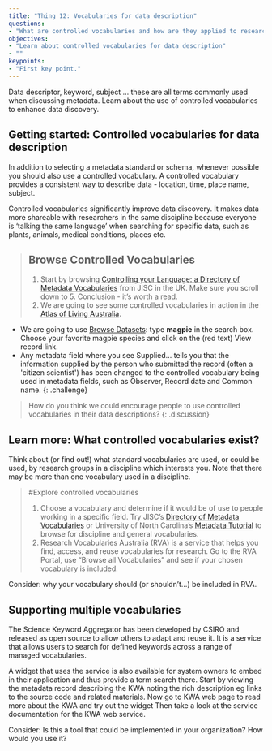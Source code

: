 ```yaml
---
title: "Thing 12: Vocabularies for data description"
questions:
- "What are controlled vocabularies and how are they applied to research data?"
objectives:
- "Learn about controlled vocabularies for data description"
- ""
keypoints:
- "First key point."
---
```


Data descriptor, keyword, subject … these are all terms commonly used when discussing metadata.  Learn about the use of controlled vocabularies to enhance data discovery.

## Getting started: Controlled vocabularies for data description

In addition to selecting a metadata standard or schema, whenever possible you should also use a controlled vocabulary. A controlled vocabulary provides a consistent way to describe data - location, time, place name, subject.

Controlled vocabularies significantly improve data discovery. It makes data more shareable with researchers in the same discipline because everyone is ‘talking the same language’ when searching for specific data, such as plants, animals, medical conditions, places etc.

> ## Browse Controlled Vocabularies
>1. Start by browsing [Controlling your Language: a Directory of Metadata Vocabularies](http://www.webarchive.org.uk/wayback/archive/20160101151732/http:/www.jiscdigitalmedia.ac.uk/guide/controlling-your-language-links-to-metadata-vocabularies) from JISC in the UK. Make sure you scroll down to 5. Conclusion - it’s worth a read.
> 2. We are going to see some controlled vocabularies in action in the [Atlas of Living Australia](http://www.ala.org.au/).
   - We are going to use [Browse Datasets](http://www.ala.org.au/data-sets/):  type **magpie** in the search box. Choose your favorite magpie species and click on the (red text) View record link.
   - Any metadata field where you see Supplied... tells you that the information supplied by the person who submitted the record (often a 'citizen scientist') has been changed to the controlled vocabulary being used in metadata fields, such as Observer, Record date and Common name.
{: .challenge}

>How do you think we could encourage people to use controlled vocabularies in their data descriptions?
{: .discussion}

## Learn more: What controlled vocabularies exist?

Think about (or find out!) what standard vocabularies are used, or could be used, by research groups in a discipline which interests you.  Note that there may be more than one vocabulary used in a discipline.

>#Explore controlled vocabularies
>1. Choose a vocabulary and determine if it would be of use to people working in a specific field. Try JISC’s [Directory of Metadata Vocabularies](http://www.webarchive.org.uk/wayback/archive/20160101151732/http:/www.jiscdigitalmedia.ac.uk/guide/controlling-your-language-links-to-metadata-vocabularies) or University of North Carolina’s [Metadata Tutorial](http://guides.lib.unc.edu/c.php?g=8749&p=44502) to browse for discipline and general vocabularies.
>2. Research Vocabularies Australia (RVA) is a service that helps you find, access, and reuse vocabularies for research. Go to the RVA Portal, use “Browse all Vocabularies” and see if your chosen vocabulary is included.

Consider: why your vocabulary should (or shouldn’t…) be included in RVA.

## Supporting multiple vocabularies

The Science Keyword Aggregator has been developed by CSIRO and released as open source to allow others to adapt and reuse it. It is a service that allows users to search for defined keywords across a range of managed vocabularies.

A widget that uses the service is also available for system owners to embed in their application and thus provide a term search there.
Start by viewing the metadata record describing the KWA noting the rich description eg links to the source code and related materials.
Now go to KWA web page  to read more about the KWA and try out the widget
Then take a look at the service documentation for the KWA web service.

Consider: Is this a tool that could be implemented in your organization?  How would you use it?
